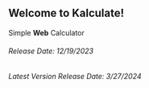 <h2>Welcome to Kalculate!</h2>
<p>Simple <strong>Web</strong> Calculator</p>
<h6>Release Date: 12/19/2023</h6>
<h6>Latest Version Release Date: 3/27/2024</h6>